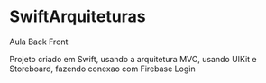 # SwiftArquiteturas
 Aula Back Front 

Projeto criado em Swift, usando a arquitetura MVC, usando UIKit e Storeboard, fazendo conexao com Firebase Login
